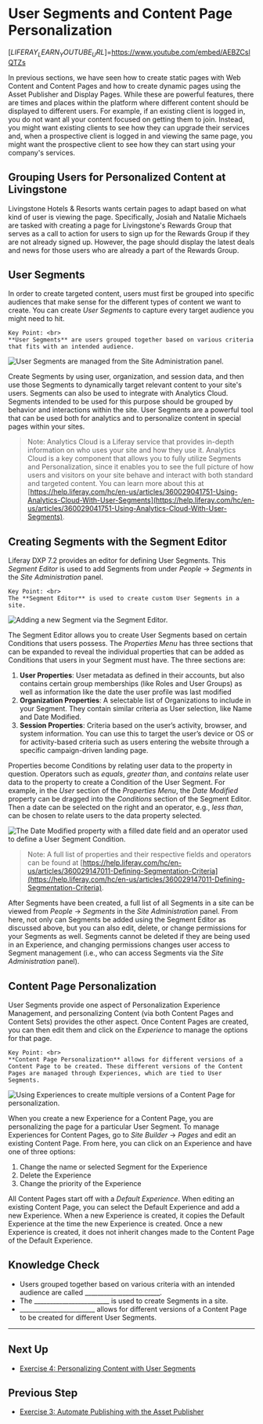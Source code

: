 # User Segments and Content Page Personalization

[$LIFERAY_LEARN_YOUTUBE_URL$]=https://www.youtube.com/embed/AEBZCslQTZs

In previous sections, we have seen how to create static pages with Web Content and Content Pages and how to create dynamic pages using the Asset Publisher and Display Pages. While these are powerful features, there are times and places within the platform where different content should be displayed to different users. For example, if an existing client is logged in, you do not want all your content focused on getting them to join. Instead, you might want existing clients to see how they can upgrade their services and, when a prospective client is logged in and viewing the same page, you might want the prospective client to see how they can start using your company's services.

## Grouping Users for Personalized Content at Livingstone
Livingstone Hotels & Resorts wants certain pages to adapt based on what kind of user is viewing the page. Specifically, Josiah and Natalie Michaels are tasked with creating a page for Livingstone's Rewards Group that serves as a call to action for users to sign up for the Rewards Group if they are not already signed up. However, the page should display the latest deals and news for those users who are already a part of the Rewards Group.

## User Segments

In order to create targeted content, users must first be grouped into specific audiences that make sense for the different types of content we want to create. You can create _User Segments_ to capture every target audience you might need to hit.

```{important}
Key Point: <br>
**User Segments** are users grouped together based on various criteria that fits with an intended audience.
```

![User Segments are managed from the Site Administration panel.](./images/user-segments.png)

Create Segments by using user, organization, and session data, and then use those Segments to dynamically target relevant content to your site's users. Segments can also be used to integrate with Analytics Cloud. Segments intended to be used for this purpose should be grouped by behavior and interactions within the site. User Segments are a powerful tool that can be used both for analytics and to personalize content in special pages within your sites.

> Note: Analytics Cloud is a Liferay service that provides in-depth information on who uses your site and how they use it. Analytics Cloud is a key component that allows you to fully utilize Segments and Personalization, since it enables you to see the full picture of how users and visitors on your site behave and interact with both standard and targeted content. You can learn more about this at [https://help.liferay.com/hc/en-us/articles/360029041751-Using-Analytics-Cloud-With-User-Segments](https://help.liferay.com/hc/en-us/articles/360029041751-Using-Analytics-Cloud-With-User-Segments).

## Creating Segments with the Segment Editor

Liferay DXP 7.2 provides an editor for defining User Segments. This _Segment Editor_ is used to add Segments from under _People_ → _Segments_ in the _Site Administration_ panel.

```{important}
Key Point: <br>
The **Segment Editor** is used to create custom User Segments in a site.
```

![Adding a new Segment via the Segment Editor.](./images/segment-editor.png)

The Segment Editor allows you to create User Segments based on certain Conditions that users possess. The _Properties Menu_ has three sections that can be expanded to reveal the individual properties that can be added as Conditions that users in your Segment must have. The three sections are:

1. **User Properties**: User metadata as defined in their accounts, but also contains certain group memberships (like Roles and User Groups) as well as information like the date the user profile was last modified
2. **Organization Properties**: A selectable list of Organizations to include in your Segment. They contain similar criteria as User selection, like Name and Date Modified.
3. **Session Properties**: Criteria based on the user’s activity, browser, and system information. You can use this to target the user’s device or OS or for activity-based criteria such as users entering the website through a specific campaign-driven landing page.

Properties become Conditions by relating user data to the property in question. Operators such as _equals_, _greater than_, and _contains_ relate user data to the property to create a Condition of the User Segment. For example, in the _User_ section of the _Properties Menu_, the _Date Modified_ property can be dragged into the _Conditions_ section of the Segment Editor. Then a date can be selected on the right and an operator, e.g., _less than_, can be chosen to relate users to the data property selected.

![The Date Modified property with a filled date field and an operator used to define a User Segment Condition.](./images/property-operator.png)

> Note: A full list of properties and their respective fields and operators can be found at [https://help.liferay.com/hc/en-us/articles/360029147011-Defining-Segmentation-Criteria](https://help.liferay.com/hc/en-us/articles/360029147011-Defining-Segmentation-Criteria).

After Segments have been created, a full list of all Segments in a site can be viewed from _People_ → _Segments_ in the _Site Administration_ panel. From here, not only can Segments be added using the Segment Editor as discussed above, but you can also edit, delete, or change permissions for your Segments as well. Segments cannot be deleted if they are being used in an Experience, and changing permissions changes user access to Segment management (i.e., who can access Segments via the _Site Administration_ panel).

## Content Page Personalization

User Segments provide one aspect of Personalization Experience Management, and personalizing Content (via both Content Pages and Content Sets) provides the other aspect. Once Content Pages are created, you can then edit them and click on the _Experience_ to manage the options for that page.

```{important}
Key Point: <br>
**Content Page Personalization** allows for different versions of a Content Page to be created. These different versions of the Content Pages are managed through Experiences, which are tied to User Segments.
```

![Using Experiences to create multiple versions of a Content Page for personalization.](./images/personalizing-page.png)

When you create a new Experience for a Content Page, you are personalizing the page for a particular User Segment. To manage Experiences for Content Pages, go to _Site Builder_ → _Pages_ and edit an existing Content Page. From here, you can click on an Experience and have one of three options:

1. Change the name or selected Segment for the Experience
2. Delete the Experience
3. Change the priority of the Experience

All Content Pages start off with a _Default Experience_. When editing an existing Content Page, you can select the Default Experience and add a new Experience. When a new Experience is created, it copies the Default Experience at the time the new Experience is created. Once a new Experience is created, it does not inherit changes made to the Content Page of the Default Experience.

## Knowledge Check

* Users grouped together based on various criteria with an intended audience are called ________________________.
* The ________________________ is used to create Segments in a site.
* ________________________ allows for different versions of a Content Page to be created for different User Segments.

---

## Next Up

* [Exercise 4: Personalizing Content with User Segments](./exercise-4-personalizing-content-with-user-segments.md)

## Previous Step

* [Exercise 3: Automate Publishing with the Asset Publisher](./exercise-3-automate-publishing-with-asset-publisher.md)
